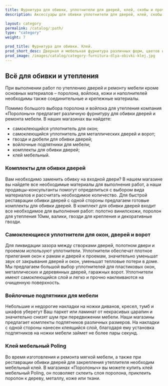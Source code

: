 ```yaml
---
title: Фурнитура для обивки, уплотнители для дверей, клей, скобы и прочее
description: Аксессуары для обивки уплотнители для дверей, клей, скобы и прочее купить с доставкой по Москве

layout: category
permalink: /catalog/:path/
type: "category"
weight: 7

prod_title: Фурнитура для обивки. Клей.
prod_short_desc: Дверная и мебельная фурнитура различных форм, цветов и характерристик, а также декоративные гвозди и большой выбор мебельного и универсального клея.
prod_image: /images/catalog/category-furnitura-dlya-obivki-klej.jpg
---
```

## Всё для обивки и утепления

При выполнении работ по утеплению дверей и ремонту мебели кроме основных материалов – поролона, войлока, кожи и наполнителей необходимы также соединительные и крепежные материалы.

Помимо большого выбора поролона и войлока для утепления компания «Поролоныч»  предлагает различную фурнитуру для обивки дверей и ремонта мебели. В наших магазинах вы найдете: 

- самоклеющийся уплотнитель для окон;
- самоклеющийся уплотнитель  для металлических дверей и ворот;
- гвозди и дюбели для обивки дверей;
- войлочные подпятники для мебели;
- комплекты для обивки дверей;
- клей мебельный.

### Комплекты для обивки дверей

Вам необходимо заменить обивку на входной двери? В нашем магазине вы найдете все необходимые материалы для выполнения работ, а наши продавцы-консультанты помогут определиться с выбором вида материалов и рассчитать необходимое количество.  Для быстрой реставрации обивки дверей с одной стороны предлагаем готовые комплекты для обивки дверей. В комплект для обивки дверей входит все необходимое для выполнения работ:  полотно винилскожи, поролон для утепления 10мм, валики, гвозди для крепления и декоративные гвозди.

### Самоклеющиеся уплотнители для окон, дверей и ворот

Для ликвидации зазора между створками дверей, полотном двери и проемом используют уплотнители. Уплотнители обеспечат плотное прилегания окон к рамам и дверей к проемам, значительно уменьшат звук от закрывания дверей и окон, уменьшат тепловые потери в доме. Мы предлагаем большой выбор уплотнителей для пластиковых окон, металлических и деревянных дверей, гаражных ворот. Уплотнители имеют самоклеющийся слой и легко и прочно наклеиваются на очищенную поверхность.

### Войлочные подпятники для мебели

Небольшие и недорогие накладки на ножки диванов, кресел, тумб и шкафов уберегут Ваш паркет или ламинат от некрасивых царапин и значительно снизят шум при передвижении мебели. Наши магазины предлагает комплекты подпятников различных размеров. На накладки с одной стороны нанесен клеящийся слой, благодаря ему установка подпятников на ножки мебели займет не более пары секунд. 

### Клей мебельный Poling

Во время изготовления и ремонта мягкой мебели, а также при реставрации обивки дверей для закрепления утеплителя необходим мебельный клей. В магазинах «Поролоныч»  вы можете купить клей мебельный Poling, он позволяет склеить слоя поролона, приклеить поролон к дереву, металлу, коже или ткани.
